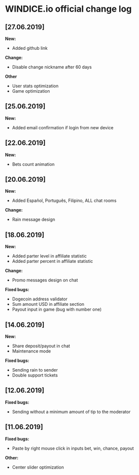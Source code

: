 # WINDICE.io official change log

## [27.06.2019]

**New:**
- Added github link

**Change:**
- Disable change nickname after 60 days

**Other**
- User stats optimization
- Game optimization

## [25.06.2019]

**New:**
- Added email confirmation if login from new device

## [22.06.2019]

**New:**
- Bets count animation

## [20.06.2019]

**New:**
- Added Español, Português, Filipino, ALL chat rooms

**Change:**
- Rain message design

## [18.06.2019]

**New:**
- Added parter level in affiliate statistic
- Added parter percent in affiliate statistic

**Change:**
- Promo messages design on chat

**Fixed bugs:**
- Dogecoin address validator
- Sum amount USD in affiliate section
- Payout input in game (bug with number one)

## [14.06.2019]

**New:**
- Share deposit/payout in chat
- Maintenance mode

**Fixed bugs:**
- Sending rain to sender
- Double support tickets

## [12.06.2019]

**Fixed bugs:**
- Sending without a minimum amount of tip to the moderator

## [11.06.2019]

**Fixed bugs:**
- Paste by right mouse click in inputs bet, win, chance, payout

**Other:**
- Center slider optimization
